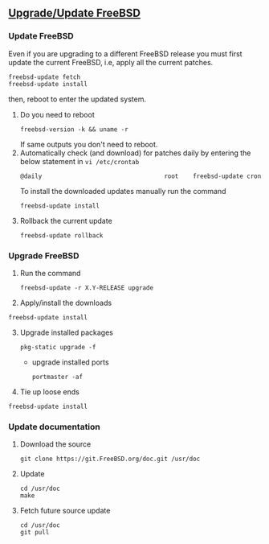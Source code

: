 ## [Upgrade/Update FreeBSD](https://docs.freebsd.org/en/books/handbook/cutting-edge/)

### Update FreeBSD
Even if you are upgrading to a different FreeBSD release you must first update the current FreeBSD, i.e, apply all the current patches.

```
freebsd-update fetch
freebsd-update install
```
then, reboot to enter the updated system.

1. Do you need to reboot
   ```
   freebsd-version -k && uname -r
   ```
   If same outputs you don't need to reboot.
2. Automatically check (and download) for patches daily by entering the below statement in `vi /etc/crontab`
   ```
   @daily                                  root    freebsd-update cron
   ```
   To install the downloaded updates manually run the command
   ```
   freebsd-update install
   ```
4. Rollback the current update
   ```
   freebsd-update rollback
   ```

### Upgrade FreeBSD
1. Run the command
   ```
   freebsd-update -r X.Y-RELEASE upgrade
   ```
2. Apply/install the downloads
  ```
  freebsd-update install
  ```
3. Upgrade installed packages
   ```
   pkg-static upgrade -f
   ```
   * upgrade installed ports
     ```
     portmaster -af
     ```
4. Tie up loose ends
  ```
  freebsd-update install
  ```

### Update documentation
1. Download the source
   ```
   git clone https://git.FreeBSD.org/doc.git /usr/doc
   ```
2. Update
   ```
   cd /usr/doc
   make
   ```
3. Fetch future source update
   ```
   cd /usr/doc
   git pull
   ```
